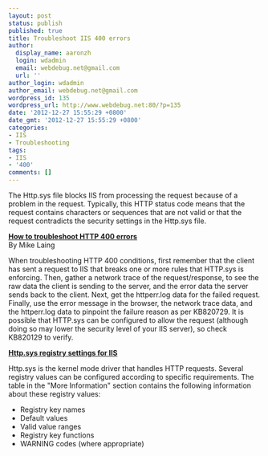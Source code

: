 ```yaml
---
layout: post
status: publish
published: true
title: Troubleshoot IIS 400 errors
author:
  display_name: aaronzh
  login: wdadmin
  email: webdebug.net@gmail.com
  url: ''
author_login: wdadmin
author_email: webdebug.net@gmail.com
wordpress_id: 135
wordpress_url: http://www.webdebug.net:80/?p=135
date: '2012-12-27 15:55:29 +0800'
date_gmt: '2012-12-27 15:55:29 +0800'
categories:
- IIS
- Troubleshooting
tags:
- IIS
- '400'
comments: []
---
```

<p>The Http.sys file blocks IIS from processing the request because of a problem in the request. Typically, this HTTP status code means that the request contains characters or sequences that are not valid or that the request contradicts the security settings in the Http.sys file.</p>
<p><strong><a href="http://blogs.msdn.com/b/webtopics/archive/2009/01/29/how-to-troubleshoot-http-400-errors.aspx" target="_blank">How to troubleshoot HTTP 400 errors</a></strong><br />
By Mike Laing</p>
<p>When troubleshooting HTTP 400 conditions, first remember that the client has sent a request to IIS that breaks one or more rules that HTTP.sys is enforcing. Then, gather a network trace of the request/response, to see the raw data the client is sending to the server, and the error data the server sends back to the client. Next, get the httperr.log data for the failed request. Finally, use the error message in the browser, the network trace data, and the httperr.log data to pinpoint the failure reason as per KB820729. It is possible that HTTP.sys can be configured to allow the request (although doing so may lower the security level of your IIS server), so check KB820129 to verify.</p>
<p><strong><a href="http://support.microsoft.com/kb/820129/en-us" target="_blank">Http.sys registry settings for IIS</a></strong></p>
<p>Http.sys is the kernel mode driver that handles HTTP requests. Several registry values can be configured according to specific requirements. The table in the "More Information" section contains the following information about these registry values:</p>
<ul>
<li>Registry key names</li>
<li>Default values</li>
<li>Valid value ranges</li>
<li>Registry key functions</li>
<li>WARNING codes (where appropriate)</li><br />
</ul></p>
